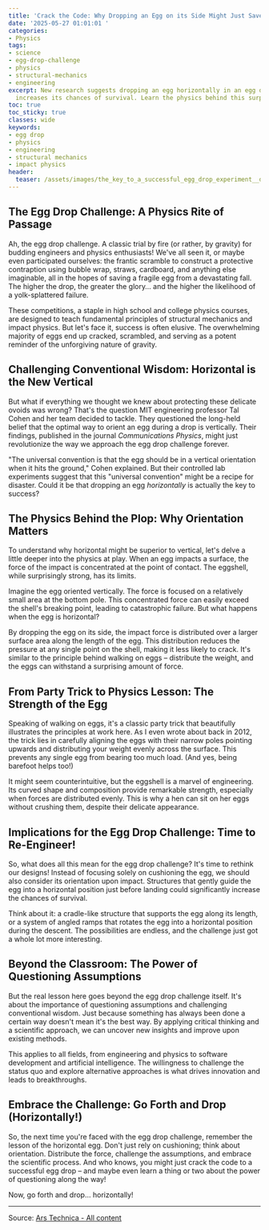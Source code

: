```yaml
---
title: 'Crack the Code: Why Dropping an Egg on its Side Might Just Save It!'
date: '2025-05-27 01:01:01 '
categories:
- Physics
tags:
- science
- egg-drop-challenge
- physics
- structural-mechanics
- engineering
excerpt: New research suggests dropping an egg horizontally in an egg drop challenge
  increases its chances of survival. Learn the physics behind this surprising result!
toc: true
toc_sticky: true
classes: wide
keywords:
- egg drop
- physics
- engineering
- structural mechanics
- impact physics
header:
  teaser: /assets/images/the_key_to_a_successful_egg_drop_experiment__drop__20250527010101.jpg
---
```


## The Egg Drop Challenge: A Physics Rite of Passage

Ah, the egg drop challenge. A classic trial by fire (or rather, by gravity) for budding engineers and physics enthusiasts! We've all seen it, or maybe even participated ourselves: the frantic scramble to construct a protective contraption using bubble wrap, straws, cardboard, and anything else imaginable, all in the hopes of saving a fragile egg from a devastating fall. The higher the drop, the greater the glory… and the higher the likelihood of a yolk-splattered failure.

These competitions, a staple in high school and college physics courses, are designed to teach fundamental principles of structural mechanics and impact physics. But let's face it, success is often elusive. The overwhelming majority of eggs end up cracked, scrambled, and serving as a potent reminder of the unforgiving nature of gravity.

## Challenging Conventional Wisdom: Horizontal is the New Vertical

But what if everything we thought we knew about protecting these delicate ovoids was wrong? That's the question MIT engineering professor Tal Cohen and her team decided to tackle. They questioned the long-held belief that the optimal way to orient an egg during a drop is vertically. Their findings, published in the journal *Communications Physics*, might just revolutionize the way we approach the egg drop challenge forever.

"The universal convention is that the egg should be in a vertical orientation when it hits the ground," Cohen explained. But their controlled lab experiments suggest that this "universal convention" might be a recipe for disaster. Could it be that dropping an egg *horizontally* is actually the key to success?

## The Physics Behind the Plop: Why Orientation Matters

To understand why horizontal might be superior to vertical, let's delve a little deeper into the physics at play. When an egg impacts a surface, the force of the impact is concentrated at the point of contact. The eggshell, while surprisingly strong, has its limits.

Imagine the egg oriented vertically. The force is focused on a relatively small area at the bottom pole. This concentrated force can easily exceed the shell's breaking point, leading to catastrophic failure. But what happens when the egg is horizontal?

By dropping the egg on its side, the impact force is distributed over a larger surface area along the length of the egg. This distribution reduces the pressure at any single point on the shell, making it less likely to crack. It's similar to the principle behind walking on eggs – distribute the weight, and the eggs can withstand a surprising amount of force.

## From Party Trick to Physics Lesson: The Strength of the Egg

Speaking of walking on eggs, it's a classic party trick that beautifully illustrates the principles at work here. As I even wrote about back in 2012, the trick lies in carefully aligning the eggs with their narrow poles pointing upwards and distributing your weight evenly across the surface. This prevents any single egg from bearing too much load. (And yes, being barefoot helps too!)

It might seem counterintuitive, but the eggshell is a marvel of engineering. Its curved shape and composition provide remarkable strength, especially when forces are distributed evenly. This is why a hen can sit on her eggs without crushing them, despite their delicate appearance.

## Implications for the Egg Drop Challenge: Time to Re-Engineer!

So, what does all this mean for the egg drop challenge? It's time to rethink our designs! Instead of focusing solely on cushioning the egg, we should also consider its orientation upon impact. Structures that gently guide the egg into a horizontal position just before landing could significantly increase the chances of survival.

Think about it: a cradle-like structure that supports the egg along its length, or a system of angled ramps that rotates the egg into a horizontal position during the descent. The possibilities are endless, and the challenge just got a whole lot more interesting.

## Beyond the Classroom: The Power of Questioning Assumptions

But the real lesson here goes beyond the egg drop challenge itself. It's about the importance of questioning assumptions and challenging conventional wisdom. Just because something has always been done a certain way doesn't mean it's the best way. By applying critical thinking and a scientific approach, we can uncover new insights and improve upon existing methods.

This applies to all fields, from engineering and physics to software development and artificial intelligence. The willingness to challenge the status quo and explore alternative approaches is what drives innovation and leads to breakthroughs.

## Embrace the Challenge: Go Forth and Drop (Horizontally!) 

So, the next time you're faced with the egg drop challenge, remember the lesson of the horizontal egg. Don't just rely on cushioning; think about orientation. Distribute the force, challenge the assumptions, and embrace the scientific process. And who knows, you might just crack the code to a successful egg drop – and maybe even learn a thing or two about the power of questioning along the way!

Now, go forth and drop… horizontally!

---

Source: [Ars Technica - All content](https://arstechnica.com/science/2025/05/the-key-to-a-successful-egg-drop-experiment-drop-it-on-its-side/)